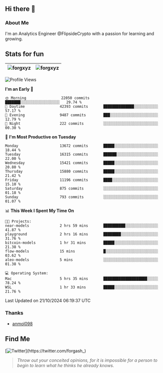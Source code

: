 ## Hi there 👋

### About Me

I'm an Analytics Engineer @FlipsideCrypto with a passion for learning and growing.
  
## Stats for fun

| <img align="center" src="https://github-readme-streak-stats.herokuapp.com/?user=forgxyz&theme=tokyonight" alt="forgxyz" /> | <img align="center" src="https://github-readme-stats.vercel.app/api?username=forgxyz&theme=tokyonight&show_icons=true" alt="forgxyz" /> |
| ------------- |------------- |


<!--START_SECTION:waka-->
![Profile Views](http://img.shields.io/badge/Profile%20Views-0-blue)

**I'm an Early 🐤** 

```text
🌞 Morning                22050 commits       ███████░░░░░░░░░░░░░░░░░░   29.74 % 
🌆 Daytime                42393 commits       ██████████████░░░░░░░░░░░   57.17 % 
🌃 Evening                9487 commits        ███░░░░░░░░░░░░░░░░░░░░░░   12.79 % 
🌙 Night                  222 commits         ░░░░░░░░░░░░░░░░░░░░░░░░░   00.30 % 
```
📅 **I'm Most Productive on Tuesday** 

```text
Monday                   13672 commits       █████░░░░░░░░░░░░░░░░░░░░   18.44 % 
Tuesday                  16315 commits       ██████░░░░░░░░░░░░░░░░░░░   22.00 % 
Wednesday                15421 commits       █████░░░░░░░░░░░░░░░░░░░░   20.80 % 
Thursday                 15880 commits       █████░░░░░░░░░░░░░░░░░░░░   21.42 % 
Friday                   11196 commits       ████░░░░░░░░░░░░░░░░░░░░░   15.10 % 
Saturday                 875 commits         ░░░░░░░░░░░░░░░░░░░░░░░░░   01.18 % 
Sunday                   793 commits         ░░░░░░░░░░░░░░░░░░░░░░░░░   01.07 % 
```


📊 **This Week I Spent My Time On** 

```text
🐱‍💻 Projects: 
near-models              2 hrs 59 mins       ██████████░░░░░░░░░░░░░░░   41.87 % 
playground               2 hrs 16 mins       ████████░░░░░░░░░░░░░░░░░   31.76 % 
bitcoin-models           1 hr 31 mins        █████░░░░░░░░░░░░░░░░░░░░   21.38 % 
flow-models              15 mins             █░░░░░░░░░░░░░░░░░░░░░░░░   03.62 % 
aleo-models              5 mins              ░░░░░░░░░░░░░░░░░░░░░░░░░   01.38 % 

💻 Operating System: 
Mac                      5 hrs 35 mins       ████████████████████░░░░░   78.24 % 
WSL                      1 hr 33 mins        █████░░░░░░░░░░░░░░░░░░░░   21.76 % 
```


 Last Updated on 21/10/2024 06:19:37 UTC
<!--END_SECTION:waka-->

### Thanks
 - [anmol098](https://github.com/anmol098/waka-readme-stats/)
  
## Find Me
[![Twitter](https://img.shields.io/twitter/url/https/twitter.com/forgash_.svg?style=social&label=Follow%20%40forgash_)](https://twitter.com/forgash_)


> *Throw out your conceited opinions, for it is impossible for a person to begin to learn what he thinks he already knows.* 
